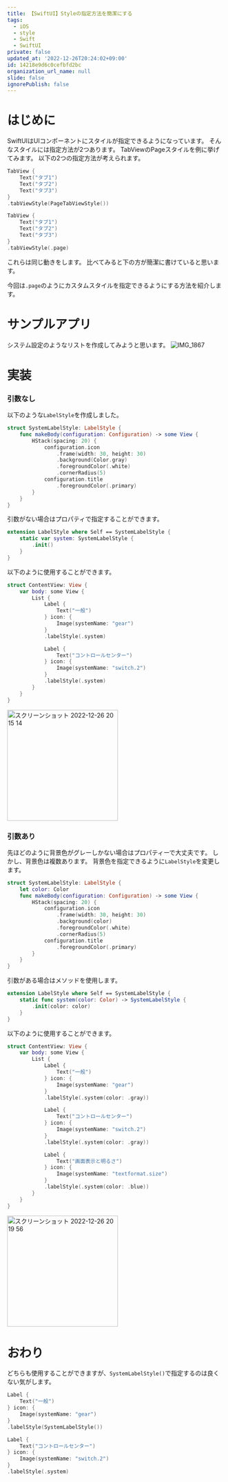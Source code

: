 ```yaml
---
title: 【SwiftUI】Styleの指定方法を簡潔にする
tags:
  - iOS
  - style
  - Swift
  - SwiftUI
private: false
updated_at: '2022-12-26T20:24:02+09:00'
id: 14218e9d6c0cefbfd2bc
organization_url_name: null
slide: false
ignorePublish: false
---
```

# はじめに
SwiftUIはUIコンポーネントにスタイルが指定できるようになっています。
そんなスタイルには指定方法が2つあります。
TabViewのPageスタイルを例に挙げてみます。
以下の2つの指定方法が考えられます。

```swift
TabView {
    Text("タブ1")
    Text("タブ2")
    Text("タブ3")
}
.tabViewStyle(PageTabViewStyle())
```
```swift
TabView {
    Text("タブ1")
    Text("タブ2")
    Text("タブ3")
}
.tabViewStyle(.page)
```

これらは同じ動きをします。
比べてみると下の方が簡潔に書けていると思います。

今回は`.page`のようにカスタムスタイルを指定できるようにする方法を紹介します。

# サンプルアプリ
システム設定のようなリストを作成してみようと思います。
![IMG_1867](https://user-images.githubusercontent.com/84154073/209542692-8a40ca05-34f3-4649-b18d-69edc2e0b725.jpg)


# 実装
### 引数なし
以下のような`LabelStyle`を作成しました。
```swift
struct SystemLabelStyle: LabelStyle {
    func makeBody(configuration: Configuration) -> some View {
        HStack(spacing: 20) {
            configuration.icon
                .frame(width: 30, height: 30)
                .background(Color.gray)
                .foregroundColor(.white)
                .cornerRadius(5)
            configuration.title
                .foregroundColor(.primary)
        }
    }
}
```
引数がない場合はプロパティで指定することができます。
```swift
extension LabelStyle where Self == SystemLabelStyle {
    static var system: SystemLabelStyle {
        .init()
    }
}
```
以下のように使用することができます。
```swift
struct ContentView: View {
    var body: some View {
        List {
            Label {
                Text("一般")
            } icon: {
                Image(systemName: "gear")
            }
            .labelStyle(.system)

            Label {
                Text("コントロールセンター")
            } icon: {
                Image(systemName: "switch.2")
            }
            .labelStyle(.system)
        }
    }
}
```
<img width="257" alt="スクリーンショット 2022-12-26 20 15 14" src="https://user-images.githubusercontent.com/84154073/209542849-ca6d33cd-4151-49f5-9e6e-23ce304ab66e.png">

### 引数あり
先ほどのように背景色がグレーしかない場合はプロパティーで大丈夫です。
しかし、背景色は複数あります。
背景色を指定できるように`LabelStyle`を変更します。
```swift
struct SystemLabelStyle: LabelStyle {
    let color: Color
    func makeBody(configuration: Configuration) -> some View {
        HStack(spacing: 20) {
            configuration.icon
                .frame(width: 30, height: 30)
                .background(color)
                .foregroundColor(.white)
                .cornerRadius(5)
            configuration.title
                .foregroundColor(.primary)
        }
    }
}
```
引数がある場合はメソッドを使用します。
```swift
extension LabelStyle where Self == SystemLabelStyle {
    static func system(color: Color) -> SystemLabelStyle {
        .init(color: color)
    }
}
```
以下のように使用することができます。
```swift
struct ContentView: View {
    var body: some View {
        List {
            Label {
                Text("一般")
            } icon: {
                Image(systemName: "gear")
            }
            .labelStyle(.system(color: .gray))

            Label {
                Text("コントロールセンター")
            } icon: {
                Image(systemName: "switch.2")
            }
            .labelStyle(.system(color: .gray))

            Label {
                Text("画面表示と明るさ")
            } icon: {
                Image(systemName: "textformat.size")
            }
            .labelStyle(.system(color: .blue))
        }
    }
}
```
<img width="257" alt="スクリーンショット 2022-12-26 20 19 56" src="https://user-images.githubusercontent.com/84154073/209543270-88284bbf-fca5-4058-b3f5-f8ecdd63e8a7.png">

# おわり
どちらも使用することができますが、`SystemLabelStyle()`で指定するのは良くない気がします。
```swift
Label {
    Text("一般")
} icon: {
    Image(systemName: "gear")
}
.labelStyle(SystemLabelStyle())
```
```swift
Label {
    Text("コントロールセンター")
} icon: {
    Image(systemName: "switch.2")
}
.labelStyle(.system)
```
